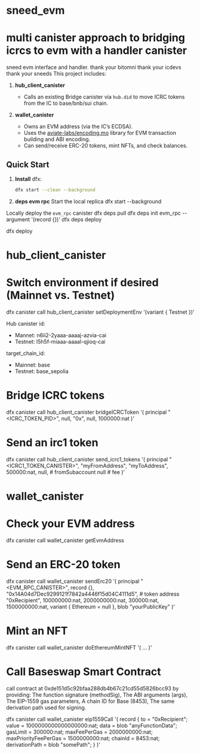# sneed_evm
# multi canister approach to bridging icrcs to evm with a handler canister
sneed evm interface and handler.
thank your bitomni 
thank your icdevs
thank your sneeds
This project includes:

1. **hub_client_canister**  
   - Calls an existing Bridge canister via `hub.did` to move ICRC tokens from the IC to base/bnb/sui chain.

2. **wallet_canister**  
   - Owns an EVM address (via the IC’s ECDSA).
   - Uses the [aviate-labs/encoding.mo](https://github.com/aviate-labs/encoding.mo) library for EVM transaction building and ABI encoding.
   - Can send/receive ERC-20 tokens, mint NFTs, and check balances.

## Quick Start

1. **Install** dfx:
   ```bash
   dfx start --clean --background

2. **deps evm rpc**
    Start the local replica
dfx start --background

Locally deploy the `evm_rpc` canister
dfx deps pull
dfx deps init evm_rpc --argument '(record {})'
dfx deps deploy

dfx deploy

# hub_client_canister
# Switch environment if desired (Mainnet vs. Testnet)
dfx canister call hub_client_canister setDeploymentEnv '(variant { Testnet })'

Hub canister id: 
- Mannet: n6ii2-2yaaa-aaaaj-azvia-cai
- Testnet:  l5h5f-miaaa-aaaal-qjioq-cai

target_chain_id: 
- Mainnet: base
- Testnet: base_sepolia

# Bridge ICRC tokens
dfx canister call hub_client_canister bridgeICRCToken '(
  principal "<ICRC_TOKEN_PID>",
  null,
  "0x<YourWalletCanisterEvmAddr>",
  null,
  1000000:nat
)'

# Send an irc1 token
dfx canister call hub_client_canister send_icrc1_tokens '(
  principal "<ICRC1_TOKEN_CANISTER>",
  "myFromAddress",
  "myToAddress",
  500000:nat,
  null,               # fromSubaccount
  null                # fee
)'

# wallet_canister
# Check your EVM address 
dfx canister call wallet_canister getEvmAddress

# Send an ERC-20 token 
dfx canister call wallet_canister sendErc20 '(
  principal "<EVM_RPC_CANISTER>",
  record {},
  "0x14A04d7Dec9299121f7842a4446f15d04C4111d5",  # token address
  "0xRecipient",
  100000000:nat,
  2000000000:nat,
  300000:nat,
  1500000000:nat,
  variant { Ethereum = null },
  blob "yourPublicKey"
)'

# Mint an NFT
dfx canister call wallet_canister doEthereumMintNFT '( ... )'

# Call Baseswap Smart Contract
call contract at 0xde151d5c92bfaa288db4b67c21cd55d5826bcc93 by providing:
The function signature (methodSig),
The ABI arguments (args),
The EIP-1559 gas parameters,
A chain ID for Base (8453),
The same derivation path used for signing.

dfx canister call wallet_canister eip1559Call '(
  record {
    to = "0xRecipient";
    value = 1000000000000000000:nat;
    data = blob "anyFunctionData";
    gasLimit = 300000:nat;
    maxFeePerGas = 2000000000:nat;
    maxPriorityFeePerGas = 1500000000:nat;
    chainId = 8453:nat;
    derivationPath = blob "somePath";
  }
)'




